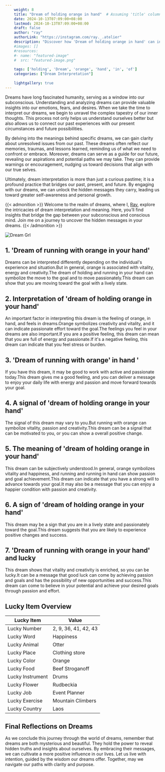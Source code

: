 ```yaml
---
    weight: 8
    title: "Dream of holding orange in hand"  # Assuming 'title' column exists
    date: 2024-10-13T07:09:00+08:00
    lastmod: 2024-10-13T07:09:00+08:00
    draft: false
    author: "ray"
    authorLink: "https://instagram.com/ray._.atelier"
    description: "Discover how 'Dream of holding orange in hand' can interpret your future and uncover its significant meanings in your life."
    #images: []
    #resources:
    #- name: "featured-image"
    #  src: "featured-image.png"
    
    tags: ['holding', 'Dream', 'orange', 'hand', 'in', 'of']
    categories: ["Dream Interpretation"]
    
    lightgallery: true
---
```

    
Dreams have long fascinated humanity, serving as a window into our subconscious. Understanding and analyzing dreams can provide valuable insights into our emotions, fears, and desires. When we take the time to interpret our dreams, we begin to unravel the complex tapestry of our inner thoughts. This process not only helps us understand ourselves better but also allows us to connect our past experiences with our present circumstances and future possibilities.

By delving into the meanings behind specific dreams, we can gain clarity about unresolved issues from our past. These dreams often reflect our memories, traumas, and lessons learned, reminding us of what we need to confront or embrace. Moreover, dreams can serve as a guide for our future, revealing our aspirations and potential paths we may take. They can provide warnings or encouragement, nudging us toward decisions that align with our true selves.

Ultimately, dream interpretation is more than just a curious pastime; it is a profound practice that bridges our past, present, and future. By engaging with our dreams, we can unlock the hidden messages they carry, leading us toward greater self-awareness and personal growth.

{{< admonition >}}
Welcome to the realm of dreams, where I, [Ray](https://instagram.com/ray._.atelier), explore the intricacies of dream interpretation and meaning. Here, you’ll find insights that bridge the gap between your subconscious and conscious mind. Join me on a journey to uncover the hidden messages in your dreams.
{{< /admonition >}}

![Dream Grl](https://cdn.pixabay.com/photo/2017/11/02/03/35/gothic-2910057_1280.jpg "Dream Grl")

## 1. 'Dream of running with orange in your hand'
Dreams can be interpreted differently depending on the individual's experience and situation.But in general, orange is associated with vitality, energy and creativity.The dream of holding and running in your hand can symbolize the move to the goal and to move passionately.This dream can show that you are moving toward the goal with a lively state.

## 2. Interpretation of 'dream of holding orange in your hand'
An important factor in interpreting this dream is the feeling of orange, in hand, and feels in dreams.Orange symbolizes creativity and vitality, and it can indicate passionate effort toward the goal.The feelings you feel in your dreams are also important.If you are a positive feeling, this dream can mean that you are full of energy and passionate.If it's a negative feeling, this dream can indicate that you feel stress or burden.

## 3. 'Dream of running with orange' in hand '
If you have this dream, it may be good to work with active and passionate today.This dream gives me a good feeling, and you can deliver a message to enjoy your daily life with energy and passion and move forward towards your goal.

## 4. A signal of 'dream of holding orange in your hand'
The signal of this dream may vary to you.But running with orange can symbolize vitality, passion and creativity.This dream can be a signal that can be motivated to you, or you can show a overall positive change.

## 5. The meaning of 'dream of holding orange in your hand'
This dream can be subjectively understood.In general, orange symbolizes vitality and happiness, and running and running in hand can show passion and goal achievement.This dream can indicate that you have a strong will to advance towards your goal.It may also be a message that you can enjoy a happier condition with passion and creativity.

## 6. A sign of 'dream of holding orange in your hand'
This dream may be a sign that you are in a lively state and passionately toward the goal.This dream suggests that you are likely to experience positive changes and success.

## 7. 'Dream of running with orange in your hand' and lucky
This dream shows that vitality and creativity is enriched, so you can be lucky.It can be a message that good luck can come by achieving passion and goals and has the possibility of new opportunities and success.This dream can come to believe in your potential and achieve your desired goals through passion and effort.

## Lucky Item Overview
| Lucky Item          | Value              |
|---------------|--------------------|
| Lucky Number        | 2, 9, 36, 41, 42, 43  |
| Lucky Word          | Happiness |
| Lucky Animal        | Otter |
| Lucky Place         | Clothing store     |
| Lucky Color         | Orange     |
| Lucky Food          | Beef Stroganoff      |
| Lucky Instrument    | Drums |
| Lucky Flower        | Rudbeckia    |
| Lucky Job           | Event Planner       |
| Lucky Exercise      | Mountain Climbers  |
| Lucky Country       | Laos    |


##  Final Reflections on Dreams

As we conclude this journey through the world of dreams, remember that dreams are both mysterious and beautiful. They hold the power to reveal hidden truths and insights about ourselves. By embracing their messages, we can cultivate a more positive influence in our lives. Let us live with intention, guided by the wisdom our dreams offer. Together, may we navigate our paths with clarity and purpose.
